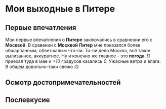 # Мои выходные в Питере

## Первые впечатления

Мои первые впечатления о __Питере__ заключались в сравнении его с **Москвой**.
В сравении с __Москвой__ **Питер** мне показался более обшарпанным, обветшалым что-ли. То-ли дело Москва, всё такое вылизанное, аккуратное. Ну и конечно же главное - это **погода**. Я приехал туда в мае и *+10* градусов казались _0_. Ужасные ветра и влага. В общем довольно-таки свежо :D  
## Осмотр достопримечательностей

## Послевкусие